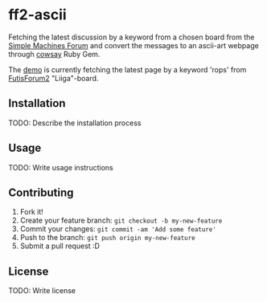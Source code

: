 # ff2-ascii

Fetching the latest discussion by a keyword from a chosen board from the [Simple Machines Forum](http://www.simplemachines.org)
and convert the messages to an ascii-art webpage through [cowsay](https://github.com/gaissa/cowsay) Ruby Gem.

The [demo](https://ff2-ascii.herokuapp.com/) is currently fetching the latest page by a keyword 'rops' from [FutisForum2](http://futisforum2.org/index.php?board=24.0) "Liiga"-board.

## Installation

TODO: Describe the installation process

## Usage

TODO: Write usage instructions

## Contributing

1. Fork it!
2. Create your feature branch: `git checkout -b my-new-feature`
3. Commit your changes: `git commit -am 'Add some feature'`
4. Push to the branch: `git push origin my-new-feature`
5. Submit a pull request :D

## License

TODO: Write license
